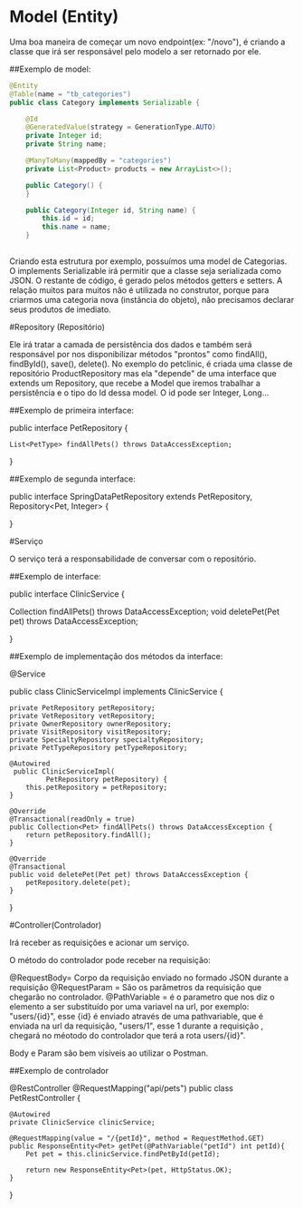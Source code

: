 # Model (Entity)

Uma boa maneira de começar um novo endpoint(ex: "/novo"), é criando a classe que irá ser responsável pelo modelo a ser retornado por ele.

##Exemplo de model:
```Java
@Entity
@Table(name = "tb_categories")
public class Category implements Serializable {

    @Id
    @GeneratedValue(strategy = GenerationType.AUTO)
    private Integer id;
    private String name;

    @ManyToMany(mappedBy = "categories")
    private List<Product> products = new ArrayList<>();

    public Category() {
    }

    public Category(Integer id, String name) {
        this.id = id;
        this.name = name;
    }
    
   ```

Criando esta estrutura por exemplo, possuímos uma model de Categorias. O implements Serializable irá permitir que a classe seja serializada como JSON. O restante de código, é gerado pelos métodos getters e setters. A relação muitos para muitos não é utilizada no construtor, porque para criarmos uma categoria nova (instância do objeto), não precisamos declarar seus produtos de imediato.


#Repository (Repositório)

Ele irá tratar a camada de persistência dos dados e também será responsável por nos disponibilizar métodos "prontos" como findAll(), findById(), save(), delete(). No exemplo do petclinic, é criada uma classe de repositório ProductRepository mas ela "depende" de uma interface que extends um Repository, que recebe a Model que iremos trabalhar a persistência e o tipo do Id dessa model. O id pode ser Integer, Long...

##Exemplo de primeira interface:

public interface PetRepository {

    List<PetType> findAllPets() throws DataAccessException;
}


##Exemplo de segunda interface:

public interface SpringDataPetRepository extends PetRepository, Repository<Pet, Integer> {

}


#Serviço

O serviço terá a responsabilidade de conversar com o repositório.

##Exemplo de interface:

public interface ClinicService {

Collection<Pet> findAllPets() throws DataAccessException;
	void deletePet(Pet pet) throws DataAccessException;

}


##Exemplo de implementação dos métodos da interface:

@Service

public class ClinicServiceImpl implements ClinicService {

    private PetRepository petRepository;
    private VetRepository vetRepository;
    private OwnerRepository ownerRepository;
    private VisitRepository visitRepository;
    private SpecialtyRepository specialtyRepository;
	private PetTypeRepository petTypeRepository;

    @Autowired
     public ClinicServiceImpl(
       		 PetRepository petRepository) {
        this.petRepository = petRepository;
    }

	@Override
	@Transactional(readOnly = true)
	public Collection<Pet> findAllPets() throws DataAccessException {
		return petRepository.findAll();
	}

	@Override
	@Transactional
	public void deletePet(Pet pet) throws DataAccessException {
		petRepository.delete(pet);
	}
}


#Controller(Controlador)

Irá receber as requisições e acionar um serviço.


O método do controlador pode receber na requisição:

@RequestBody= Corpo da requisição enviado no formado JSON durante a requisição
@RequestParam = São os parâmetros da requisição que chegarão no controlador.
@PathVariable = é o parametro que nos diz o elemento a ser substituído por uma variavel na url, por exemplo: "users/{id}", esse {id} é enviado através de uma pathvariable, que é enviada na url da requisição, "users/1", esse 1 durante a requisição , chegará no méotodo do controlador que terá a rota users/{id}".

Body e Param são bem visíveis ao utilizar o Postman.



##Exemplo de controlador

@RestController
@RequestMapping("api/pets")
public class PetRestController {

	@Autowired
	private ClinicService clinicService;

	@RequestMapping(value = "/{petId}", method = RequestMethod.GET)
	public ResponseEntity<Pet> getPet(@PathVariable("petId") int petId){
		Pet pet = this.clinicService.findPetById(petId);
    
		return new ResponseEntity<Pet>(pet, HttpStatus.OK);
	}
}


